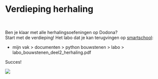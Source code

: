 # Verdieping herhaling

<br>

Ben je klaar met alle herhalingsoefeningen op Dodona? <br>
Start met de verdieping! Het labo dat je kan terugvingen  op [smartschool](https://emmaus.smartschool.be/Documents/Admin/Index/courseID/3754/parentID/266168/ssID/4997):
<ul><li>mijn vak > documenten > python bouwstenen > labo > labo_bouwstenen_deel2_herhaling.pdf</li></ul>

Succes!

<img src="https://dodona.ugent.be/nl/repositories/42/public/herhaling.png/">